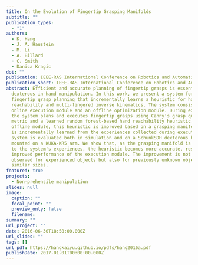 ```yaml
---
title: On the Evolution of Fingertip Grasping Manifolds
subtitle: ""
publication_types:
  - "1"
authors:
  - K. Hang
  - J. A. Haustein
  - M. Li
  - A. Billard
  - C. Smith
  - Danica Kragic
doi: ""
publication: IEEE-RAS International Conference on Robotics and Automation (ICRA)
publication_short: IEEE-RAS International Conference on Robotics and Automation (ICRA)
abstract: Efficient and accurate planning of fingertip grasps is essential for
  dexterous in-hand manipulation. In this work, we present a system for
  fingertip grasp planning that incrementally learns a heuristic for hand
  reachability and multi-fingered inverse kinematics. The system consists of an
  online execution module and an offline optimization module. During execution,
  the system plans and executes fingertip grasps using Canny's grasp quality
  metric and a learned random forest-based hand reachability heuristic. In the
  offline module, this heuristic is improved based on a grasping manifold that
  is incrementally learned from the experiences collected during execution. The
  system is evaluated both in simulation and on a SchunkSDH dexterous hand
  mounted on a KUKA-KR5 arm. We show that, as the grasping manifold is adapted
  to the system's experiences, the heuristic becomes more accurate, resulting in
  improved performance of the execution module. The improvement is not only
  observed for experienced objects but also for previously unknown objects of
  similar sizes.
featured: true
projects:
  - Non-prehensile manipulation
slides: null
image:
  caption: ""
  focal_point: ""
  preview_only: false
  filename: 
summary: ""
url_project: ""
date: 2016-06-30T18:58:00.000Z
url_slides: ""
tags: []
url_pdf: https://hangkaiyu.github.io/pdfs/hang2016a.pdf
publishDate: 2017-01-01T00:00:00.000Z
---
```




